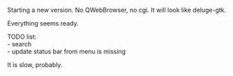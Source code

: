Starting a new version. No QWebBrowser, no cgi. It will look like deluge-gtk.

Everything seems ready.

TODO list:<br> 
    - search<br>
    - update status bar from menu is missing

It is slow, probably.